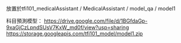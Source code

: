 放置於tfi101_medicalAssistant
/
MedicalAssistant
/
model_qa
/
model1

科目預測模型：
https://drive.google.com/file/d/1BGfdaGp-9xaGjCzLpndSUsV7KxW_md0f/view?usp=sharing
https://storage.googleapis.com/tfi101_model/model1.zip
